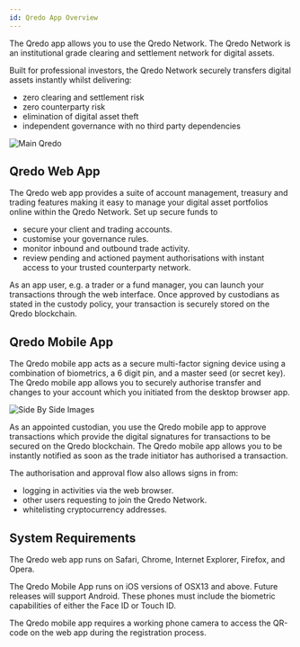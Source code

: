 ```yaml
---
id: Qredo App Overview
---
```


The Qredo app allows you to use the Qredo Network. The Qredo Network is an institutional grade clearing and settlement network for digital assets.

Built for professional investors, the Qredo Network securely transfers digital assets instantly whilst delivering:

*   zero clearing and settlement risk    
*   zero counterparty risk
*   elimination of digital asset theft    
*   independent governance with no third party dependencies    

![Main Qredo](/doc-images/QredoS.png)


Qredo Web App
-------------

The Qredo web app provides a suite of account management, treasury and trading features making it easy to manage your digital asset portfolios online within the Qredo Network. Set up secure funds to
* secure your client and trading accounts.
* customise your governance rules.
* monitor inbound and outbound trade activity.
* review pending and actioned payment authorisations with instant access to your trusted counterparty network.

As an app user, e.g. a trader or a fund manager, you can launch your transactions through the web interface. Once approved by custodians as stated in the custody policy, your transaction is securely stored on the Qredo blockchain.

Qredo Mobile App
----------------

The Qredo mobile app acts as a secure multi-factor signing device using a combination of biometrics, a 6 digit pin, and a master seed (or secret key). The Qredo mobile app allows you to securely authorise transfer and changes to your account which you initiated from the desktop browser app.

![Side By Side Images](/doc-images/page1design.png)

As an appointed custodian, you use the Qredo mobile app to approve transactions which provide the digital signatures for transactions to be secured on the Qredo blockchain.  The Qredo mobile app allows you to be instantly notified as soon as the trade initiator has authorised a transaction.

The authorisation and approval flow also allows signs in from:
* logging in activities via the web browser.
* other users requesting to join the Qredo Network.
* whitelisting cryptocurrency addresses.

System Requirements
-------------------

The Qredo web app runs on Safari, Chrome, Internet Explorer, Firefox, and Opera.

The Qredo Mobile App runs on iOS versions of OSX13 and above. Future releases will support Android. These phones must include the biometric capabilities of either the Face ID or Touch ID.

The Qredo mobile app requires a working phone camera to access the QR-code on the web app during the registration process.
